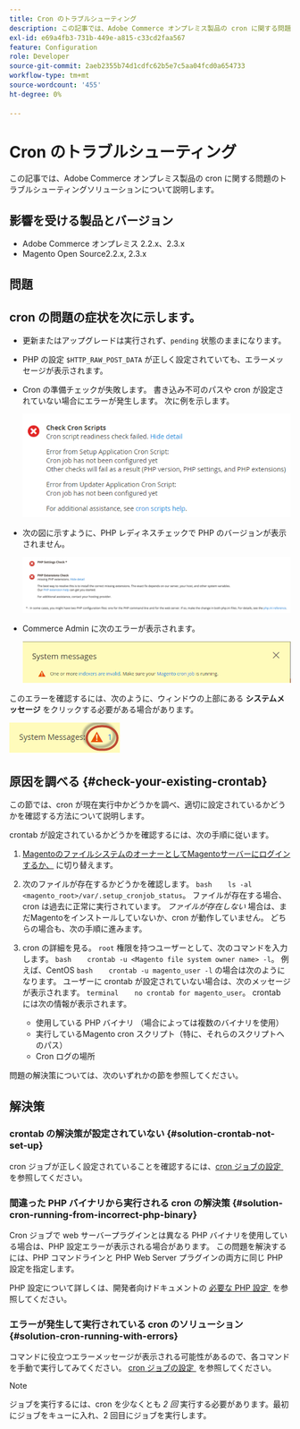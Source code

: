 ```yaml
---
title: Cron のトラブルシューティング
description: この記事では、Adobe Commerce オンプレミス製品の cron に関する問題のトラブルシューティングソリューションについて説明します。
exl-id: e69a4fb3-731b-449e-a815-c33cd2faa567
feature: Configuration
role: Developer
source-git-commit: 2aeb2355b74d1cdfc62b5e7c5aa04fcd0a654733
workflow-type: tm+mt
source-wordcount: '455'
ht-degree: 0%

---
```


# Cron のトラブルシューティング

この記事では、Adobe Commerce オンプレミス製品の cron に関する問題のトラブルシューティングソリューションについて説明します。

## 影響を受ける製品とバージョン

* Adobe Commerce オンプレミス 2.2.x、2.3.x
* Magento Open Source2.2.x, 2.3.x

## 問題

## cron の問題の症状を次に示します。

* 更新またはアップグレードは実行されず、`pending` 状態のままになります。
* PHP の設定 `$HTTP_RAW_POST_DATA` が正しく設定されていても、エラーメッセージが表示されます。
* Cron の準備チェックが失敗します。 書き込み不可のパスや cron が設定されていない場合にエラーが発生します。 次に例を示します。

  ![upgr-tshoot-no-cron2.png](assets/upgr-tshoot-no-cron2.png)

* 次の図に示すように、PHP レディネスチェックで PHP のバージョンが表示されません。

  ![Screen_Shot_2019-08-29_at_1.36.08_PM.png](assets/Screen_Shot_2019-08-29_at_1.36.08_PM.png)

* Commerce Admin に次のエラーが表示されます。

  ![compman-cron-not-running.png](assets/compman-cron-not-running.png)

このエラーを確認するには、次のように、ウィンドウの上部にある **システムメッセージ** をクリックする必要がある場合があります。

![compman_sys-messages.png](assets/compman_sys-messages.png)

## 原因を調べる {#check-your-existing-crontab}

この節では、cron が現在実行中かどうかを調べ、適切に設定されているかどうかを確認する方法について説明します。

crontab が設定されているかどうかを確認するには、次の手順に従います。

1. [MagentoのファイルシステムのオーナーとしてMagentoサーバーにログインするか、](https://experienceleague.adobe.com/ja/docs/commerce-operations/installation-guide/prerequisites/file-system/overview) に切り替えます。
1. 次のファイルが存在するかどうかを確認します。    `bash    ls -al <magento_root>/var/.setup_cronjob_status`。 ファイルが存在する場合、cron は過去に正常に実行されています。 *ファイルが存在しない* 場合は、まだMagentoをインストールしていないか、cron が動作していません。 どちらの場合も、次の手順に進みます。
1. cron の詳細を見る。 `root` 権限を持つユーザーとして、次のコマンドを入力します。    `bash    crontab -u <Magento file system owner name> -l`。 例えば、CentOS `bash    crontab -u magento_user -l` の場合は次のようになります。  ユーザーに crontab が設定されていない場合は、次のメッセージが表示されます。    `terminal    no crontab for magento_user`。 crontab には次の情報が表示されます。

   * 使用している PHP バイナリ （場合によっては複数のバイナリを使用）
   * 実行しているMagento cron スクリプト（特に、それらのスクリプトへのパス）
   * Cron ログの場所

問題の解決策については、次のいずれかの節を参照してください。

## 解決策

### crontab の解決策が設定されていない {#solution-crontab-not-set-up}

cron ジョブが正しく設定されていることを確認するには、[cron ジョブの設定 &#x200B;](https://experienceleague.adobe.com/ja/docs/commerce-operations/installation-guide/next-steps/configuration) を参照してください。

### 間違った PHP バイナリから実行される cron の解決策 {#solution-cron-running-from-incorrect-php-binary}

Cron ジョブで web サーバープラグインとは異なる PHP バイナリを使用している場合は、PHP 設定エラーが表示される場合があります。 この問題を解決するには、PHP コマンドラインと PHP Web Server プラグインの両方に同じ PHP 設定を指定します。

PHP 設定について詳しくは、開発者向けドキュメントの [&#x200B; 必要な PHP 設定 &#x200B;](https://experienceleague.adobe.com/ja/docs/commerce-operations/installation-guide/prerequisites/php-settings) を参照してください。

### エラーが発生して実行されている cron のソリューション {#solution-cron-running-with-errors}

コマンドに役立つエラーメッセージが表示される可能性があるので、各コマンドを手動で実行してみてください。 [cron ジョブの設定 &#x200B;](https://experienceleague.adobe.com/ja/docs/commerce-operations/installation-guide/next-steps/configuration) を参照してください。

>[!NOTE]
>
>ジョブを実行するには、cron を少なくとも *2 回* 実行する必要があります。最初にジョブをキューに入れ、2 回目にジョブを実行します。
